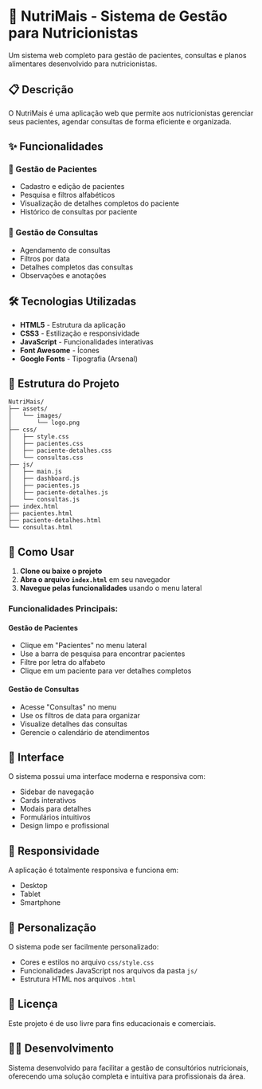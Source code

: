 # 🥗 NutriMais - Sistema de Gestão para Nutricionistas

Um sistema web completo para gestão de pacientes, consultas e planos alimentares desenvolvido para nutricionistas.

## 📋 Descrição

O NutriMais é uma aplicação web que permite aos nutricionistas gerenciar seus pacientes, agendar consultas de forma eficiente e organizada.

## ✨ Funcionalidades

### 👥 Gestão de Pacientes
- Cadastro e edição de pacientes
- Pesquisa e filtros alfabéticos
- Visualização de detalhes completos do paciente
- Histórico de consultas por paciente

### 📅 Gestão de Consultas
- Agendamento de consultas
- Filtros por data
- Detalhes completos das consultas
- Observações e anotações

## 🛠️ Tecnologias Utilizadas
- **HTML5** - Estrutura da aplicação
- **CSS3** - Estilização e responsividade
- **JavaScript** - Funcionalidades interativas
- **Font Awesome** - Ícones
- **Google Fonts** - Tipografia (Arsenal)

## 📁 Estrutura do Projeto

```
NutriMais/
├── assets/
│   └── images/
│       └── logo.png
├── css/
│   ├── style.css
│   ├── pacientes.css
│   ├── paciente-detalhes.css
│   └── consultas.css
├── js/
│   ├── main.js
│   ├── dashboard.js
│   ├── pacientes.js
│   ├── paciente-detalhes.js
│   └── consultas.js
├── index.html
├── pacientes.html
├── paciente-detalhes.html
└── consultas.html
```

## 🚀 Como Usar

1. **Clone ou baixe o projeto**
2. **Abra o arquivo `index.html`** em seu navegador
3. **Navegue pelas funcionalidades** usando o menu lateral

### Funcionalidades Principais:

#### Gestão de Pacientes
- Clique em "Pacientes" no menu lateral
- Use a barra de pesquisa para encontrar pacientes
- Filtre por letra do alfabeto
- Clique em um paciente para ver detalhes completos

#### Gestão de Consultas
- Acesse "Consultas" no menu
- Use os filtros de data para organizar
- Visualize detalhes das consultas
- Gerencie o calendário de atendimentos

## 🎨 Interface

O sistema possui uma interface moderna e responsiva com:
- Sidebar de navegação
- Cards interativos
- Modais para detalhes
- Formulários intuitivos
- Design limpo e profissional

## 📱 Responsividade

A aplicação é totalmente responsiva e funciona em:
- Desktop
- Tablet
- Smartphone

## 🔧 Personalização

O sistema pode ser facilmente personalizado:
- Cores e estilos no arquivo `css/style.css`
- Funcionalidades JavaScript nos arquivos da pasta `js/`
- Estrutura HTML nos arquivos `.html`

## 📝 Licença

Este projeto é de uso livre para fins educacionais e comerciais.

## 👨‍💻 Desenvolvimento

Sistema desenvolvido para facilitar a gestão de consultórios nutricionais, oferecendo uma solução completa e intuitiva para profissionais da área.
